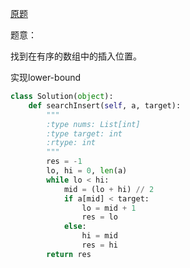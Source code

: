 [原题](https://leetcode.com/problems/search-insert-position/)

题意：

找到在有序的数组中的插入位置。


实现lower-bound

```Python
class Solution(object):
    def searchInsert(self, a, target):
        """
        :type nums: List[int]
        :type target: int
        :rtype: int
        """
        res = -1
        lo, hi = 0, len(a)
        while lo < hi:
            mid = (lo + hi) // 2
            if a[mid] < target:
                lo = mid + 1
                res = lo
            else:
                hi = mid
                res = hi
        return res
                
```


